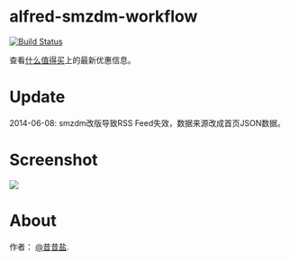 alfred-smzdm-workflow
=====================

[![Build Status](https://travis-ci.org/dlutcat/alfred-smzdm-workflow.png?branch=master)](https://travis-ci.org/dlutcat/alfred-smzdm-workflow)

查看[什么值得买](http://www.smzdm.com)上的最新优惠信息。

Update
======

2014-06-08: smzdm改版导致RSS Feed失效，数据来源改成首页JSON数据。

Screenshot
====
![](http://production.b0.upaiyun.com/pat/smzdm_screenshot.png)

About
===
作者： [@昔昔盐](http://weibo.com/opato).
